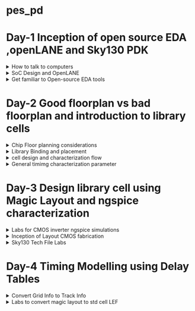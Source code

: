 # pes_pd
# Day-1 Inception of open source EDA ,openLANE and Sky130 PDK


</details>	

 <details>
 <summary> How to talk to computers  </summary>

### Introduction to QFN-48 package,chip,pads,core,die and IPs

 
 ![pd1](https://github.com/vishnupriyapesu/pes_pd/assets/142419649/7da74702-9420-4872-960e-81339d4c0f8e)

 
 Block diagram of Arduino board


 ![pd2](https://github.com/vishnupriyapesu/pes_pd/assets/142419649/c87f0870-8bba-4e3f-b347-d7e33db6a4e2)

 IC in board (Package : QFN -48 Quad flat No-leads)
 
 

![pd3](https://github.com/vishnupriyapesu/pes_pd/assets/142419649/16bd0abf-d166-416b-bcb4-5539bab55247)

example:

![pd4](https://github.com/vishnupriyapesu/pes_pd/assets/142419649/5b85bbf4-ab29-49d3-a71d-2b7c22dd01c8)

> chip is at the centre of the package


> the way the chip is connected to package is by **wirebounce**


> through **wirebounce** ,able to transfer all the signal from outside world


chip:

![pd5](https://github.com/vishnupriyapesu/pes_pd/assets/142419649/4c47281f-2f94-4289-9a0a-b9da48318f34)

components:

1. **PADS** :through which, can send signal inside the chip and viceverse
2. **core** : where all digital logic sits

3. **Die** : size of the entire chip,manufactured on the silicon 

RISC SoC:


![pd7](https://github.com/vishnupriyapesu/pes_pd/assets/142419649/90631909-0ff7-45ba-8ea5-073f0d41694d)


Foundary Ips(intellectual properties) 

Macros : pure digital logic


### Introduction to RISC-V


![pd8](https://github.com/vishnupriyapesu/pes_pd/assets/142419649/5b59a5bc-328d-464d-b3ca-56bc98a9dac8)


### From software Application to hardware

![Screenshot (182)](https://github.com/vishnupriyapesu/pes_pd/assets/142419649/e26f7e75-d474-40ac-9198-7e1f7bb8582b)


> c or any other language converted in to assembly level language by complier then assembly in turn converted in to binary code which hardware can understand


> there are two main interface


1. instructions (also called architecture of computer)

2.assembler,which converts assembly level to binary code





**Example:clock**

![Screenshot (181)](https://github.com/vishnupriyapesu/pes_pd/assets/142419649/d5d9eeac-e267-49fa-a5a2-ba479e3730ce)



</details>	
	
 <details>
 <summary> SoC Design and OpenLANE  </summary


### Introduction to all components of open-source digital asic design

**open source digital asic design**


![Screenshot (185)](https://github.com/vishnupriyapesu/pes_pd/assets/142419649/dbdd9025-835f-4ca5-8c54-b08c3c323585)



**Process Design Kit(PDK)**: 

> In the field of semiconductor manufacturing, a PDK is a set of files and data used by semiconductor designers to create and verify the physical layout of an integrated circuit (IC) on a silicon wafer.
> It includes information about the fabrication process, device models, and design rules


> PDK is the interface between fabrication and the designer


> google worked out an agreement with sky water the open source PDK for the 130nm process by skywater

> june 30 2020 google relewased first ever PDK open source

![Screenshot (186)](https://github.com/vishnupriyapesu/pes_pd/assets/142419649/b1174e08-aa59-4b6d-99e8-4e7b01beb6e9)


is 130nm fast?
yes it is ,
here are two examples:

![Screenshot (187)](https://github.com/vishnupriyapesu/pes_pd/assets/142419649/c1849600-fda9-4a21-947f-45e0bc84ae4c)


### simplified ASIC design flow:

![Screenshot (188)](https://github.com/vishnupriyapesu/pes_pd/assets/142419649/ed8c20fc-a6ac-4685-b23c-d92cd12742d0)

1. **synthesis**:
> coverts RTL to a circuit out of components from the standard cell library(SCL)

![Screenshot (190)](https://github.com/vishnupriyapesu/pes_pd/assets/142419649/767567d2-fcae-4695-b640-e8a096ca7893)

> standard cells,each cell has different views/models

--> Electrical, HDL,SPICE

--> Layout (Abstract and Detailed)


2. **floor /power planning**:


it depends on whether we are implementing the single component (MacroFloor planning)or whole chip(chip Floor planning)

macro Floor planning : Dimensions, pin locations,rows definition

![Screenshot (192)](https://github.com/vishnupriyapesu/pes_pd/assets/142419649/9917b9e9-f970-4233-b6ea-7462d67d0882)



chip Floor planning: partition the chip die between different system building blocks and place the I/O pads

![Screenshot (193)](https://github.com/vishnupriyapesu/pes_pd/assets/142419649/0cf29d23-1247-4fbf-9223-ea32c1d6fd4c)



3.**placement**

placements are done in tw steps:


--> global placemnts find optimal positions for old cells,cells may overlap

--> Detailed placements


4.**clocl tree synthesis**:

--> To deliver the clock to all sequential elements (e.g., FF) with minimum skew And in agood shape

-->Tree(H,X,...)


5. **routing**

--> implement the interconnect using the available metal layers

--> Metal tracks form a routing grid

--> Routing grid is huge 

--> Divide and Conquer


-- **Global Routin**g:Generates routing guides 


-- **Detailed Routing** : Uses the Routing guides to implement the actual wiring


6. **sign off**


--> **physical Verifications**

--Design rules Checking(DRC)


--Layout vs.Schematic(LVS)


-->**Timimg Verification**


--Static Timing Analysis



### Intoduction to openLANE and Strives chipsets

The problem is tougher when using Open source EDA


> Tools Qualificationa

> Tools Calibration

> Missing tools




**OpenLANE**

> Started as an Open Source Flow for a True Open Source Tape-out Experiment

> striVe is a family of Open everything SoCs

-- Open PDK, Open EDA,Open RTL


striVes has different members :

1. striVe : Sky 130 SCL + Synthesized 1Kbytes SRAM

2. striVe 2 : Sky 130 SCL +  1Kbytes Open RAM block

3. striVe 2a : striVe 2 with a single chip core module

4. strive 3 : OSU SCL + Synthesized 1Kbytes SRAM

5. striVe 5 : Sky 130 SCL + 8 x 1 Kbytes openRAM banks

6. striVe 6 : striVe 2 with DFT


![Screenshot (195)](https://github.com/vishnupriyapesu/pes_pd/assets/142419649/2860f943-a999-467e-9d83-35c8c37ebb62)



> The main goal of OpenLANE is to produce NO LVS violations , NO DRC violations and timing violations



> OpenLANE Tuned for SkyWater 130n Open PDK

OpenLANE has two modes of operation:

-- Autonomous or interactive

-- DesignSpace Exploration: find the best set of flow configuration



> OpenLANE has more number of design examples there are 43 design with their best configuration


### Introduction to OpenLANE detailed ASIC design flow

![Screenshot (196)](https://github.com/vishnupriyapesu/pes_pd/assets/142419649/e3d53506-ef0e-4020-a950-33ae9aff0e95)


![Screenshot (197)](https://github.com/vishnupriyapesu/pes_pd/assets/142419649/ac9d7579-40e5-4c39-9efd-64748a9f175b)



**Design For Test(DFT)**

> Scan Insertion

> Automatic Test Pattern Generation(ATPG)

> Test Patterns Compaction

> Fault Coverage

> Fault Simultion



**Logic Equivalence Check(LEC)**:

This is done by using **yosys**



>  Every time the netlist is modified ,verification must be performed

- CTS modifies the netlist

- post placement  optimizations modifies the netlist



> LEC is ude3s to formally confirm that the function did not change after modifying the netlist



**Dealing with Antenna Rules Violations:**

>  When ametal wire segment is fabricated ,it can act as an antenna.

- Reactive ion etching causes charge to accumulate on the wire

- Transistore gates can be damaged during fabrication

so for this problem we have two solutions :



1.Bridging attaches ahigher layer intermediary (requires Router awareness)


2. Add antenna diode cell to leak away charges (Antenna diodes are provides by the SCL)

- Add a fake Antenna Diode next to every cell input after placement


- Run the Antenna checker (Magic) in the routed layout

- if the checker reports a Violation on tthe cell input pin,replace the Fake Diode cell bu a real one




**Static Timing Analysis :**

> RC Extraction : DEF2SPEF

> STA: openSTA (openROAD)

</details>	
	
 <details>
 <summary> Get familiar to Open-source EDA tools  </summary>

 ### openlane Directory structure 

Sky 130A is pdk variant
which has two sub directries 

1. lib.ref : all the processor specific files

we will be working on pdk variant called sky130_fd_sc_hd

- sky130  : is the process name 

- fd : skywater foundary

- sc : standard cell

- hd(high density) : variant of pdk

2. lib.tech :specific to the tool



 ![Screenshot from 2023-09-09 15-55-07](https://github.com/vishnupriyapesu/pes_pd/assets/142419649/6bcaf760-d917-4601-9aca-3872e9dc8024)


![Screenshot from 2023-09-09 16-02-27](https://github.com/vishnupriyapesu/pes_pd/assets/142419649/cf9c5c18-c378-48ca-b00a-d941e9db811e)


### Design Preperation step



 after installing the openlane flow

 go to the terminal and run following command for access the openlane:

 > cd/desktop/works/tools/openlane_workshop__dir/openlane

> docker

> ./flow.tcl -interactive

> package require openlane 0.9



![Screenshot from 2023-09-09 16-30-35](https://github.com/vishnupriyapesu/pes_pd/assets/142419649/cc22233d-3a1b-4a79-8860-365f30f16333)





![Screenshot from 2023-09-09 22-14-04](https://github.com/vishnupriyapesu/pes_pd/assets/142419649/8113bfae-c09e-4e24-ac7a-0f7825e02d05)




![Screenshot from 2023-09-09 22-14-35](https://github.com/vishnupriyapesu/pes_pd/assets/142419649/73b39a21-749b-48b2-a612-a2f70cae03cf)

### review files after design and run synthesis


![Screenshot from 2023-09-09 22-15-40](https://github.com/vishnupriyapesu/pes_pd/assets/142419649/54068f86-6344-4a54-8e80-46ba7f3a6c06)



![Screenshot from 2023-09-10 15-59-02](https://github.com/vishnupriyapesu/pes_pd/assets/142419649/6b132569-9151-4b67-8b6c-59c6565f7971)


![Screenshot from 2023-09-10 15-59-59](https://github.com/vishnupriyapesu/pes_pd/assets/142419649/c2457dc5-a570-49a0-94c3-fcc1b6d3e68c)


![Screenshot from 2023-09-10 16-18-50](https://github.com/vishnupriyapesu/pes_pd/assets/142419649/fcfc0075-200f-4d4c-8264-4a7ca123bd5c)


![Screenshot from 2023-09-10 16-20-34](https://github.com/vishnupriyapesu/pes_pd/assets/142419649/bf37658d-f413-4f51-b630-2d58bd594e10)



![Screenshot from 2023-09-10 16-40-56](https://github.com/vishnupriyapesu/pes_pd/assets/142419649/e49811bd-91ce-43dd-99d0-394689276fb2)


**we will calculate filflops ratio**


</details>

# Day-2 Good floorplan vs bad floorplan and introduction to library cells

 <details>
 <summary> Chip Floor planning considerations  </summary

 ### Utilization factor and aspect ratio

 **Define width and height of core and die**

 
 
![Untitled1](https://github.com/vishnupriyapesu/pes_pd/assets/142419649/89e7c398-e484-48ed-9d72-3ca319762fcb)

minimum area requires for nelist given above

![Untitled2](https://github.com/vishnupriyapesu/pes_pd/assets/142419649/792a84ef-1036-4cac-9c1a-f89f1ca53f79)


 calculating  area occupied by the above netlist on a silicon  wafer

 ![Untitled3](https://github.com/vishnupriyapesu/pes_pd/assets/142419649/73dd995b-fe4a-4a24-aa1d-3cddcf8ee056)



utilization factor =(areaoccupied by netlist)/(Total area of the core)


for the above netlist there is 100 % utilization and utlization factor is 1
> if this  the case we cannot add extra components(for optimization) to the die since there is no spcae in die (i.e., utlization is 100%)


> so in many cases we will keep utilization factor approximately 0.5 or 0.6.



**aspect ratio**


aspect ratio=(height)/(width)


> here for above netlist aspect ratio is 1 whuch signifies that the chip is square shaped .id ratio is other than 1 then chip is rectangle shaped.


### pre-placed cells


![Untitled4](https://github.com/vishnupriyapesu/pes_pd/assets/142419649/af7b7365-e798-4e33-a7da-7bb1de82ede3)



![Untitled5](https://github.com/vishnupriyapesu/pes_pd/assets/142419649/dad5dcf7-c7c5-4571-92fb-8cb3578790c9)



similarly there are ither IP's available

- memory

- clock gating cell

- camparator

-mux


> the arrangement of these IP's  is reffered as floorplanning

> these IP's have user defined locations ,and hence are placed  in chip before automated placement -and-routing and are called **pre-placed cells**

>  Automated placement and routing tools places the remaining logical cells in the design onto chip


### de-coupling capacitor 


![Untitled1](https://github.com/vishnupriyapesu/pes_pd/assets/142419649/2131e526-9a01-4529-9b6d-f8e3fe8a09f0)


- During switching operation, the circuit demands switching current  i.e., peak current

- due to the presence ofRdd and Ldd there will be a voltage drop across them and the voltage atnode'A' would be Vdd

  
Noise margin Graph


![Untitled1](https://github.com/vishnupriyapesu/pes_pd/assets/142419649/24c9d75e-692d-442b-b8e9-6aab437bda58)

- any voltage lies between vOL to VIL ----logic 0


- any voltage lies between VOH to VIH ----logic 1

- in the undefined region any voltage can go either areas (0 or 1) which is danger(grey area).so in this we have problem of large physical distance ,here comes the concept of **De-coupling**

> De-coupling capacitors are huge capacitors filled with charge


> as name says decoupling it de couples circuit from main supply


**no switching activities are missed** by using decoupling capacitor



### power planning


after solving the problem current demand  using de-coupling 
now we have problem of signal power supply ,i.e.,

if a particular macro is repeated multiple times on chip then the current demand for each and every elemt of macro

![Untitled3](https://github.com/vishnupriyapesu/pes_pd/assets/142419649/435a7f46-0568-4c5b-a2b8-a4f123ca1358)


- assume signal(0-1) has been sent from driver to load

- we should make sure that load is receiving the same signal from driver

![Untitled4](https://github.com/vishnupriyapesu/pes_pd/assets/142419649/d1fe97ee-2e23-4ae8-a185-e2b10d5f0a4d)


NOTE: we sont have any decoupling capacitor in the path from driver to load 


> assume 16 bit bus is connected to inverter

in this case all the charged capacitior should discharge and discharged should be charged


![Untitled5](https://github.com/vishnupriyapesu/pes_pd/assets/142419649/19b41112-dc22-485b-94b3-84e1ebaf61e6)


![Untitled6](https://github.com/vishnupriyapesu/pes_pd/assets/142419649/12682a9b-2d8f-4333-87df-ce188601db3d)

> in the above case all the charged capcitor are discharging at the same time and having same ground ,here we can see **ground bounce** and , it either goes to 1 or 0 which not predictable

![Untitled7](https://github.com/vishnupriyapesu/pes_pd/assets/142419649/fe53bf89-4543-41d2-a84e-719433b32191)


> in the above case all the discharges capacitor are charging at the same time and they have only one power supply so we can see **voltage bounce**

**problem is due to singal power supply**

we can solve this using multiple power supply

> by using multiple power supplies capacitors takes current from nearest power supply and dump the current to the nearest ground



![Untitled8](https://github.com/vishnupriyapesu/pes_pd/assets/142419649/5dcec9e9-c056-4256-b686-753c8b749317)


![Untitled9](https://github.com/vishnupriyapesu/pes_pd/assets/142419649/77369ad2-c7d1-418e-a1e3-0a5233032a07)




### pin planning


ordering of input and output ports are random



![Untitled1](https://github.com/vishnupriyapesu/pes_pd/assets/142419649/0193fd1b-0c39-48e6-aff5-94231e4b95c9)



### steps to run flooeplan using openLANE


![Screenshot from 2023-09-17 16-12-49](https://github.com/vishnupriyapesu/pes_pd/assets/142419649/bbbb77b4-eff2-44e2-9418-3c2f43912534)




![Screenshot from 2023-09-17 16-06-59](https://github.com/vishnupriyapesu/pes_pd/assets/142419649/23a54bfd-0cd1-4d09-adc6-3450de2a9754)




![Screenshot from 2023-09-17 16-08-05](https://github.com/vishnupriyapesu/pes_pd/assets/142419649/fb49d854-1003-49a8-abf2-2e6ebedf9a1a)



![Screenshot from 2023-09-17 16-11-48](https://github.com/vishnupriyapesu/pes_pd/assets/142419649/bc4ece4f-db54-463d-809c-f3d391673ff5)



now to acsess the layout design we need to follow the following commands


-  /Desktop/work/tools/openlane_working_dir/openlane/designs/picorv32a/runs/17-09_11-57/results/floorplan

-  less picorv32a.floorplan.def

- shift q

- magic -T /home/vsduser/Desktop/work/tools/openlane_working_dir/pdks/sky130A/libs.tech/magic/sky130A.tech lef read ../../tmp/merged.lef def read picorv32a.floorplan.def &



![Screenshot from 2023-09-17 18-28-59](https://github.com/vishnupriyapesu/pes_pd/assets/142419649/8aae29a9-27de-4896-ad71-dc42368ca167)


![Screenshot from 2023-09-17 18-23-35](https://github.com/vishnupriyapesu/pes_pd/assets/142419649/1db34670-07af-4c1c-9c6d-5e5b4c3eee3d)


![Screenshot from 2023-09-17 18-24-47](https://github.com/vishnupriyapesu/pes_pd/assets/142419649/57e5d94f-fee6-443a-b786-71b8cb3238f5)



![Screenshot from 2023-09-17 18-26-35](https://github.com/vishnupriyapesu/pes_pd/assets/142419649/109e3682-13aa-4529-ada8-053a49661462)


![Screenshot from 2023-09-17 18-28-09](https://github.com/vishnupriyapesu/pes_pd/assets/142419649/858c6fd0-b8d5-4780-a6d9-c5b5155051f2)


</details>

<details>
<summary> Library Binding and placement </summary>

### netlist binding and initial place design
![Untitled2](https://github.com/vishnupriyapesu/pes_pd/assets/142419649/841327a2-722f-45b3-819d-539fd0ffcaa0)

![3](https://github.com/vishnupriyapesu/pes_pd/assets/142419649/ac7cafe2-94cd-4503-abf8-a24e997f3bd2)


![4](https://github.com/vishnupriyapesu/pes_pd/assets/142419649/a4b8bae4-3795-4412-92e8-25a6007b34ce)


Library --it contains informsation of delay of gates,shapes andsize of the cells

larger the size least is resistance 

**placing netlist on to the floorplan**

![5](https://github.com/vishnupriyapesu/pes_pd/assets/142419649/98aa6adc-6ced-46a3-94d5-97256a8f2f1f)


sice there huge distance between the some flipflops we can fix it by optimizing



### optimize placement using estimated wire length and capacitance

here comes the concept of repeaters to minmize the distance between flipflop 

Repeaters are buffer which recondition the original signal ,replicated original signal and send so that the integrity of the signal remains same but there is lose of area.


![6](https://github.com/vishnupriyapesu/pes_pd/assets/142419649/e2b7c34d-dfc5-4129-9830-18d9cd003d72)


### Need for characterization

**design flow for implementing design on to chip**

1) **logic synthesis** :convert functionality in to legal hardware.

- output of logic synthesis is arrangement of gates  representing the original functionality using RTL


2) **Floorplanning**: import the output of logic synthesis

- decide the size and shape of core and die

3) **placement**:logic cells in logic synthesis are placed on the chip

4) **clock tree synthesis**: clock signal reaching every point of cells

5) **Routing**

6) **static time analysis**:set up time, whole time ,maximum acheivable frequency of circuit


![7](https://github.com/vishnupriyapesu/pes_pd/assets/142419649/99a61ef2-797f-4c8b-b030-42461ff4a7e3)



![8](https://github.com/vishnupriyapesu/pes_pd/assets/142419649/46d0e20d-8a57-4b74-b031-dfd41c150ead)



![9](https://github.com/vishnupriyapesu/pes_pd/assets/142419649/5ade5dfc-216d-4366-9c4c-0cd72f871857)




### congestion aware placement using RePlAce 


![Screenshot from 2023-09-17 20-12-48](https://github.com/vishnupriyapesu/pes_pd/assets/142419649/eef5d057-2790-4eae-9861-4126580a0b71)



![Screenshot from 2023-09-17 20-13-09](https://github.com/vishnupriyapesu/pes_pd/assets/142419649/6a2a1c0c-ea18-4fcc-8fae-4f361ffbf696)


</details>
<details>
<summary>cell design and characterization flow</summary>

 ### inputs for cell design flow

 ![10](https://github.com/vishnupriyapesu/pes_pd/assets/142419649/89f0cb28-da4d-4f69-9474-b92044a9d54a)


 cell design flow has 3 parts 

 1) Inputs

 2) Design steps

 3) Outputs


**1) Inputs:** Process design kits


- DRC and LVS rules ,SPICE models,library and user defined specs

![11](https://github.com/vishnupriyapesu/pes_pd/assets/142419649/3a90cc15-4ea0-488f-847a-3d3edb95a692)


**Use defined specs**

- cell height -- seperation between the power grill and ground grill(Dry strenghth) should be maintained

![12](https://github.com/vishnupriyapesu/pes_pd/assets/142419649/15b04593-6d9c-4de7-bfc4-5afa55271cce)

- supply voltage : take care of noise margin level with resppect to voltage

- Metal layers

- 
![13](https://github.com/vishnupriyapesu/pes_pd/assets/142419649/fa182eff-d76b-4205-818d-26044fc5608c)

- pin location

- Drawn gate-length


**2)Design Steps :** Circuit design,layout design,characterization

![14](https://github.com/vishnupriyapesu/pes_pd/assets/142419649/964b5148-5fdc-47e9-997e-a4fcba047298)


![15](https://github.com/vishnupriyapesu/pes_pd/assets/142419649/e77f458a-3763-48ad-87ae-74754a2a2112)

**3)outputs:** circuit description language,GDS2 ,LEF,extracted spice netlist(.cir),Timing ,noise ,power .libs,function

### Typical characterization flow

1) read model files

2) read extracted spice netlist

3) define behaviour of buffer

4) read sub circuit of cell

5) attach the neccessary pwer sources

6) apply the stimulus

7) providing neccessary output capacitance

8) necessary stimulation command


![16](https://github.com/vishnupriyapesu/pes_pd/assets/142419649/ee406128-9df3-4eb7-9c05-38d08fec7a9a)



![17](https://github.com/vishnupriyapesu/pes_pd/assets/142419649/6e146a8c-e2ff-4d2e-ba7a-1cf5b462a64e)



![18](https://github.com/vishnupriyapesu/pes_pd/assets/142419649/258ff183-c124-4308-aa10-d40f812620bc)


</details>
<details>
<summary>General timimg characterization parameter</summary>

### Timing threshold definitions

threshold point of waveforms

**two inverters back to back**

![19](https://github.com/vishnupriyapesu/pes_pd/assets/142419649/14bd6b9f-523b-41bd-b104-5bd984628fda)


slew low rise threshold: defines the point towards the lower side of power supply.Typical value is 20
%

slew high rise threshold: defines the point towards the higher side of power supply.Typical value is 20
%

in rise threshold:generally take 50% of input waveform

outrise threshold:generally take 50% of output waveform


![20](https://github.com/vishnupriyapesu/pes_pd/assets/142419649/7b691f03-c72a-4b6a-b727-1f93017380bc)

### propagation delay and transition delay

#### propogation delay


![21](https://github.com/vishnupriyapesu/pes_pd/assets/142419649/1dab8904-3c32-46dd-91ab-1b4fcb31244c)

- case where threshold are choosen in a right way and circuit is designed properly

![23](https://github.com/vishnupriyapesu/pes_pd/assets/142419649/f47dbcca-a67d-4c29-b768-aa71a424c1aa)

- case where threshold value are not choosen in a right way
  
![22](https://github.com/vishnupriyapesu/pes_pd/assets/142419649/6371ea3f-5fdc-45a2-890b-6b525033de4a)


- case where threshold are choosen in a right way but circuit design is not in proper way


![26](https://github.com/vishnupriyapesu/pes_pd/assets/142419649/8a0c2370-b9f1-4d56-a791-fc5781d301de)




![25](https://github.com/vishnupriyapesu/pes_pd/assets/142419649/5167cb0b-9ad9-42c8-9a31-081c4dacb794)



#### transition delay


![27](https://github.com/vishnupriyapesu/pes_pd/assets/142419649/7f6d3884-94e2-430d-8007-a6cc1e968307)



![28](https://github.com/vishnupriyapesu/pes_pd/assets/142419649/aa634a66-ad47-4765-a83d-085c56b1bcb6)



![29](https://github.com/vishnupriyapesu/pes_pd/assets/142419649/b96e44fc-219f-4c6a-b1e3-7888bcdb3c8f)

</details>

# Day-3 Design library cell using Magic Layout and ngspice characterization

</details>
<details>
<summary>Labs for CMOS inverter ngspice simulations</summary>

### IO placer revision

to cahnge the io pin configuration :


![Screenshot from 2023-09-18 05-51-12](https://github.com/vishnupriyapesu/pes_pd/assets/142419649/30493a87-5f2c-43e4-9a6d-196620ef10be)

![Screenshot from 2023-09-18 05-54-11](https://github.com/vishnupriyapesu/pes_pd/assets/142419649/bb01be30-8c2c-42eb-9fbd-b789bd5512a1)



### Spice deck creation for CMOS inverter

**SPICE deck**

-it contains connectivity information about netlist,inputs to the stimulation,tap points and outputs

![30](https://github.com/vishnupriyapesu/pes_pd/assets/142419649/68a04d74-d01b-4ec3-a6cf-339f3087a47c)



![31](https://github.com/vishnupriyapesu/pes_pd/assets/142419649/071b3a78-14a5-4ef4-8348-8fb71dea6a92)

![33](https://github.com/vishnupriyapesu/pes_pd/assets/142419649/b1a4dd97-835d-45d5-b6e0-e5fa664d82c8)


- Cload ,connected between output and 0,the value of cload is 10f

- supply voltage connected between 0 and 2.5

- input voltage connected 0 and 2.5

 **simulation command**
- .op

-.dc vin 0 2.5 0.05


complete description of NMOS and PMOS:   .LIB "tsmc_025um_model.mod" CMOS+MODELS

-  .end

### switching threshold Vm
**SPICE waveform**

![34](https://github.com/vishnupriyapesu/pes_pd/assets/142419649/08fb9eda-c8e9-4619-b5b1-8cecdc35ae60)



- PMOS is bigger in size than NMOS

- shapes of wavefoems are same

- switching threshold ,Vin = Vout

- we can observe in to above waveform at the intersection both NMOS and PMOS are insaturation region,where in there are high chances of leakage


![35](https://github.com/vishnupriyapesu/pes_pd/assets/142419649/8d0dc63b-1980-40a8-a3ad-6de69ed3ee7f)


### static and dynamic simulation of CMOS inverter



![36](https://github.com/vishnupriyapesu/pes_pd/assets/142419649/87e925ab-89e7-4a1f-8eb4-d47d8207475b)

### Lab steps to git clone vsdstdcelldesign

- git cloning the repo of **https://github.com/nickson-jose/vsdstdcelldesign.git**




![Screenshot from 2023-09-18 07-56-53](https://github.com/vishnupriyapesu/pes_pd/assets/142419649/c4d98e6e-7862-405a-aa3b-4a51fe778152)


magic -T sky130A.tech sky130_inv.mag &


![Screenshot from 2023-09-18 07-54-28](https://github.com/vishnupriyapesu/pes_pd/assets/142419649/a4cd4cc1-8af6-4eac-91a1-50832051e096)


![Screenshot from 2023-09-18 07-54-02](https://github.com/vishnupriyapesu/pes_pd/assets/142419649/b98b6191-232c-420c-822b-a7497a030ceb)



</details>
<details>
<summary>Inception of Layout CMOS fabrication</summary>

### create Active regions


**16 mask CMOS process**


1)selecting a substrate: Ptype silicon substarte (high resistivity (5~50 ohms),doping level(10^15 cm^-3),orientation 100)


- doping level mained low than well doping



2) creating active region for transistors:

-silicon di oxide(~40nm sio2)


-depoist layer silicon nitride(~80nm si3n4)


- depoist photoresist(1um )

![37](https://github.com/vishnupriyapesu/pes_pd/assets/142419649/24c09664-156e-495d-8d4d-f0e5bc66a515)

  

-  next up on the photoresist material apply mask 1

where ever ther is mask the uv light will not reach 

the area which area protected by the mask will be washed out

![44](https://github.com/vishnupriyapesu/pes_pd/assets/142419649/baa40c4e-d817-43aa-a979-47bd4d45b5a9)

![38](https://github.com/vishnupriyapesu/pes_pd/assets/142419649/9fbb5c4a-ed7e-4af5-bfb1-aaabc8e076c3)

- removal of mask
![39](https://github.com/vishnupriyapesu/pes_pd/assets/142419649/1c5413c6-bd05-4086-9f41-d44d96b58296)

- si3n4 etched
![40](https://github.com/vishnupriyapesu/pes_pd/assets/142419649/60102e53-931b-41eb-966c-c7be90d3fe21)

- removal of photoresistor because the si3n4 acts as protection layer
![41](https://github.com/vishnupriyapesu/pes_pd/assets/142419649/981b4a45-f341-47ec-b218-707f2b6ae40a)

- furnace
![42](https://github.com/vishnupriyapesu/pes_pd/assets/142419649/dbd15f87-75df-427f-a244-5135d89b80a3)

- Local oxodation of silicon called **locos**
![43](https://github.com/vishnupriyapesu/pes_pd/assets/142419649/f34e0e56-dc8d-47ce-ac55-0d6a5aea1c19)

- si3N4 etched by hot phosphoric acid


![45](https://github.com/vishnupriyapesu/pes_pd/assets/142419649/ab03bdf9-76e0-4956-8c90-26a1de6f4e13)


3)Formation of nwell and pwell

- for p well use boron material
![46](https://github.com/vishnupriyapesu/pes_pd/assets/142419649/c3b087f3-2570-402c-b288-d99763f63d08)

- for nwell use phosphorous material


![47](https://github.com/vishnupriyapesu/pes_pd/assets/142419649/138e8f82-c524-48d7-8f8b-b41675d48558)



![48](https://github.com/vishnupriyapesu/pes_pd/assets/142419649/48619e6d-1475-4948-a813-1a16835f542d)


4)Formation of Gate: photolithography

5)Lightly Doped Drain Formation(LDD):

6)Source and Drain Formation

7)Steps to form Contacts and Interconnects(local)
 
 tiN etched off by ussing RCA cleaning :


 - deionized water

 - Ammonium hydroxide (NH4oH)

 - Hydrogen peroxide (H2o2)

8) Higher Level Metal Formation



### lab introduction to Sky130 basic layers layout and LEFusing inverter



![Screenshot from 2023-09-18 12-01-06](https://github.com/vishnupriyapesu/pes_pd/assets/142419649/0d303aca-29a1-4203-91cb-6a12c9c1c787)

to check the error in the layout

- drc--->drc find error

- in tkcon.tcl it shows the error

- 
![Screenshot from 2023-09-18 12-10-23](https://github.com/vishnupriyapesu/pes_pd/assets/142419649/336d65eb-acfc-4ad6-8974-09c5c453d59a)


  to access the spice netlist(in tkcon.tcl):
  

  
![Screenshot from 2023-09-18 12-17-14](https://github.com/vishnupriyapesu/pes_pd/assets/142419649/65561f72-29b2-485a-8810-caa831f2ea2d)

to copy the parasitic capacitance we do **ext2spice cthresh 0 rthresh 0**


![Screenshot from 2023-09-18 12-14-36](https://github.com/vishnupriyapesu/pes_pd/assets/142419649/f86453c2-9a35-43e7-a4e1-330d4d854ce3)

We can observe sky130_inv.ext file is created


</details>

<details>
<summary> Sky130 Tech File Labs</summary>

### Lab Steps to create final SPICE deck using sky130 tech

![Screenshot from 2023-09-18 13-51-16](https://github.com/vishnupriyapesu/pes_pd/assets/142419649/375c2058-04d7-4f36-9ad8-62782443a1e8)

press g for grid

![Screenshot from 2023-09-18 13-52-43](https://github.com/vishnupriyapesu/pes_pd/assets/142419649/0eda826e-8686-48e1-b49f-7e309ecef8c5)


to acess the spice file 

 - gedit sky130_inv.spice

![Screenshot from 2023-09-18 13-55-00](https://github.com/vishnupriyapesu/pes_pd/assets/142419649/b8b4936f-2f35-41ad-8279-0b141d442fee)



### Lab Steps to characterize  inverter using sky130 model files

ngspice sky130_inv.spice : to access the ngspice file

![Screenshot from 2023-09-18 14-01-16](https://github.com/vishnupriyapesu/pes_pd/assets/142419649/11c377d7-e790-48e3-9676-3cd0cd71ba0b)



![Screenshot from 2023-09-18 14-06-11](https://github.com/vishnupriyapesu/pes_pd/assets/142419649/61142445-036d-440f-bd1b-dcca20760c4f)


for plotting: plot y vs time a

![Screenshot from 2023-09-18 14-12-31](https://github.com/vishnupriyapesu/pes_pd/assets/142419649/648d1d8e-2a20-4221-991f-d74a901df5f5)


![Screenshot from 2023-09-18 14-18-05](https://github.com/vishnupriyapesu/pes_pd/assets/142419649/aab7dded-909b-46aa-b372-d01c61cc90dc)


Rise Time: time taken to rise from 20% to 80% of the max value -> 2.25075e-09 - 2.184e-09 = 0.006675e-09 s.

![Screenshot from 2023-09-18 14-20-18](https://github.com/vishnupriyapesu/pes_pd/assets/142419649/cba3ce25-53c5-44c5-a44a-8d752190879d)



### Sky130 PDKS and Steps to Download Magic Tool

-  wget http://opencircuitdesign.com/open_pdks/archive/drc_tests.tgz


-mv drc_tests.tgz Desktop/   (move te file to Desktop)

-tar xfz drc_tests.tgz 

- magic -d XR


![Screenshot from 2023-09-18 14-29-49](https://github.com/vishnupriyapesu/pes_pd/assets/142419649/e2b405e6-a86e-44bf-bc19-940c0dd84b6d)


now go to the files open met3.mag


![Screenshot from 2023-09-18 14-29-20](https://github.com/vishnupriyapesu/pes_pd/assets/142419649/34b3d15b-d1a8-40f6-9a4e-fdabfb7dbbac)



</details>

# Day-4 Timing Modelling using Delay Tables

<details>

 <summary>Convert Grid Info to Track Info</summary>
 


guidelines for standard cell set:

- input and output port should be  on the intersection of the vertical and horizontal tracks

- tracks are used during routing

now the appearing on the magic we do the following step should be done:


-  magic -T sky130.tech sky130_inv.mag

- less tracks.info

![Screenshot from 2023-09-19 09-59-56](https://github.com/vishnupriyapesu/pes_pd/assets/142419649/7458475b-f9fb-45d8-84a2-4e837fd405a4)


![Screenshot from 2023-09-19 09-57-42](https://github.com/vishnupriyapesu/pes_pd/assets/142419649/3e634d21-c1e5-48e5-8f14-8cd3b8a5db68)

![Screenshot from 2023-09-19 09-53-16](https://github.com/vishnupriyapesu/pes_pd/assets/142419649/99c85ae2-ae6d-418e-b6ca-bbc81847b97b)



then on the tkcon window do 

![Screenshot from 2023-09-19 09-54-19](https://github.com/vishnupriyapesu/pes_pd/assets/142419649/1b73f778-edf3-4581-8ad4-8be085036ace)




we can observe in the below picture that the grid has appeared:


![Screenshot from 2023-09-19 09-54-30](https://github.com/vishnupriyapesu/pes_pd/assets/142419649/b01ab119-dd88-448c-ae7b-49cbc7b8d32d)


- grid we will use for LEF

</details>
<details>
	<summary>Labs to convert magic layout to std cell LEF</summary>


the another guideline foe std cell is:

- width of the standard cell should be odd multiple of the track pitch and height should be odd multiple of vertical pitch


portnumber: decides the order in which the length is written

![Screenshot from 2023-09-19 10-18-41](https://github.com/vishnupriyapesu/pes_pd/assets/142419649/480eb623-26a5-4d79-88b3-8bcbd53a23dd)

this how we need to define port number for specified layer 

after we are done with port number specifiaction we are ready to extract LEF file


to be precise with name of the cell 

- go the tkcon and stype **save sky130_vsdinv.mag**
 
- and check the list for vsdcell directory

![Screenshot from 2023-09-19 10-24-43](https://github.com/vishnupriyapesu/pes_pd/assets/142419649/70bca965-3a15-4585-bf87-4fbe642e6b87)


To create lef file :
- go to the tkcon and type **lef write**

![Screenshot from 2023-09-19 10-30-13](https://github.com/vishnupriyapesu/pes_pd/assets/142419649/588d9e8a-fbd5-41e9-8b65-1ebf24f3b15d)


then, type **less sky130_vsdinv.lef


![Screenshot from 2023-09-19 10-37-10](https://github.com/vishnupriyapesu/pes_pd/assets/142419649/0f5a88ab-6b25-4aed-8af9-d48900eb3c5f)



![Screenshot from 2023-09-19 10-34-26](https://github.com/vishnupriyapesu/pes_pd/assets/142419649/6813d411-dc70-43b5-a08a-1d8ef37aa431)


